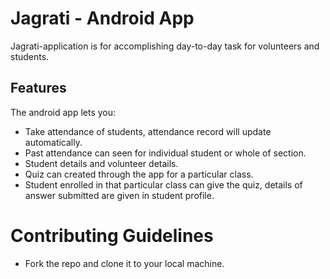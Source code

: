 # Jagrati - Android App 

Jagrati-application is for accomplishing day-to-day task for volunteers and students.

## Features

The android app lets you:
- Take attendance of students, attendance record will update automatically.
- Past attendance can seen for individual student or whole of section.
- Student details and volunteer details.
- Quiz can created through the app for a particular class.
- Student enrolled in that particular class can give the quiz, details of answer submitted are given in student profile.

# Contributing Guidelines

- Fork the repo and clone it to your local machine.


